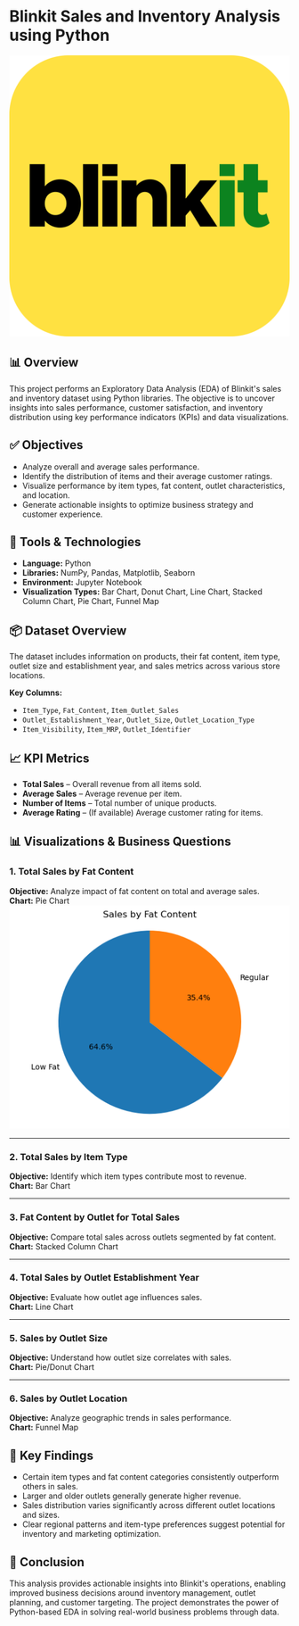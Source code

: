 

# Blinkit Sales and Inventory Analysis using Python

![](https://github.com/pratiik1516/Blinkit-Sales-Analysis/blob/main/blinkit_logo.png)

## 📊 Overview
This project performs an Exploratory Data Analysis (EDA) of Blinkit's sales and inventory dataset using Python libraries. The objective is to uncover insights into sales performance, customer satisfaction, and inventory distribution using key performance indicators (KPIs) and data visualizations.

## ✅ Objectives

- Analyze overall and average sales performance.
- Identify the distribution of items and their average customer ratings.
- Visualize performance by item types, fat content, outlet characteristics, and location.
- Generate actionable insights to optimize business strategy and customer experience.

## 🧰 Tools & Technologies

- **Language:** Python  
- **Libraries:** NumPy, Pandas, Matplotlib, Seaborn  
- **Environment:** Jupyter Notebook  
- **Visualization Types:** Bar Chart, Donut Chart, Line Chart, Stacked Column Chart, Pie Chart, Funnel Map  

## 📦 Dataset Overview

The dataset includes information on products, their fat content, item type, outlet size and establishment year, and sales metrics across various store locations.

**Key Columns:**

- `Item_Type`, `Fat_Content`, `Item_Outlet_Sales`
- `Outlet_Establishment_Year`, `Outlet_Size`, `Outlet_Location_Type`
- `Item_Visibility`, `Item_MRP`, `Outlet_Identifier`

## 📈 KPI Metrics

- **Total Sales** – Overall revenue from all items sold.  
- **Average Sales** – Average revenue per item.  
- **Number of Items** – Total number of unique products.  
- **Average Rating** – (If available) Average customer rating for items.

## 📊 Visualizations & Business Questions

### 1. Total Sales by Fat Content

**Objective:** Analyze impact of fat content on total and average sales.  
**Chart:** Pie Chart ![](https://github.com/pratiik1516/Blinkit-Sales-Analysis/blob/main/Total%20Sales%20by%20Fat%20Content.png)

---

### 2. Total Sales by Item Type

**Objective:** Identify which item types contribute most to revenue.  
**Chart:** Bar Chart [](https://github.com/pratiik1516/Blinkit-Sales-Analysis/blob/main/Total%20Sales%20by%20Item%20Type.png)

---

### 3. Fat Content by Outlet for Total Sales

**Objective:** Compare total sales across outlets segmented by fat content.  
**Chart:** Stacked Column Chart [](https://github.com/pratiik1516/Blinkit-Sales-Analysis/blob/main/Fat%20Content%20by%20Outlet%20for%20Total%20Sales.png)

---

### 4. Total Sales by Outlet Establishment Year

**Objective:** Evaluate how outlet age influences sales.  
**Chart:** Line Chart [](https://github.com/pratiik1516/Blinkit-Sales-Analysis/blob/main/Total%20Sales%20by%20Outlet%20Establisment.png)

---

### 5. Sales by Outlet Size

**Objective:** Understand how outlet size correlates with sales.  
**Chart:** Pie/Donut Chart [](https://github.com/pratiik1516/Blinkit-Sales-Analysis/blob/main/Sales%20by%20Outlet%20Size.png)

---

### 6. Sales by Outlet Location

**Objective:** Analyze geographic trends in sales performance.  
**Chart:** Funnel Map [](https://github.com/pratiik1516/Blinkit-Sales-Analysis/blob/main/Sales%20by%20Outlet%20Location.png)

## 📌 Key Findings

- Certain item types and fat content categories consistently outperform others in sales.
- Larger and older outlets generally generate higher revenue.
- Sales distribution varies significantly across different outlet locations and sizes.
- Clear regional patterns and item-type preferences suggest potential for inventory and marketing optimization.

## 📍 Conclusion

This analysis provides actionable insights into Blinkit's operations, enabling improved business decisions around inventory management, outlet planning, and customer targeting. The project demonstrates the power of Python-based EDA in solving real-world business problems through data.

